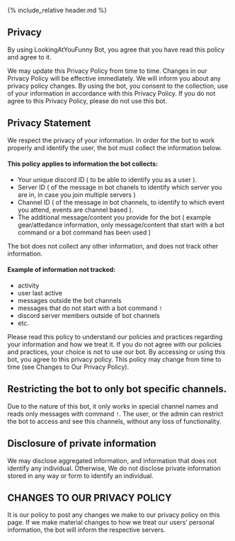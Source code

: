 {% include_relative header.md %}

## Privacy

By using LookingAtYouFunny Bot, you agree that you have read this policy and agree to it.

We may update this Privacy Policy from time to time. Changes in our Privacy Policy will be effective immediately. We will inform you about any privacy policy changes. By using the bot, you consent to the collection, use of your information in accordance with this Privacy Policy. If you do not agree to this Privacy Policy, please do not use this bot.

## Privacy Statement

We respect the privacy of your information. In order for the bot to work properly and identify the user, the bot must collect the information below.

#### This policy applies to information the bot collects:
* Your unique discord ID ( to be able to identify you as a user ).
* Server ID ( of the message in bot chanels to identify which server you are in, in case you join multiple servers )
* Channel ID ( of the message in bot channels, to identify to which event you attend, events are channel based ).
* The additional message/content you provide for the bot ( example gear/attedance information, only message/content that start with a bot command or a bot command has been used )

The bot does not collect any other information, and does not track other information.

#### Example of information not tracked:
* activity
* user last active
* messages outside the bot channels
* messages that do not start with a bot command `!`
* discord server members outside of bot channels
* etc.

Please read this policy to understand our policies and practices regarding your information and how we treat it. If you do not agree with our policies and practices, your choice is not to use our bot. By accessing or using this bot, you agree to this privacy policy. This policy may change from time to time (see Changes to Our Privacy Policy).

## Restricting the bot to only bot specific channels.
Due to the nature of this bot, it only works in special channel names and reads only messages with command `!`.
The user, or the admin can restrict the bot to access and see this channels, without any loss of functionality. 

## Disclosure of private information
We may disclose aggregated information, and information that does not identify any individual.
Otherwise, We do not disclose private information stored in any way or form to identify an individual.

## CHANGES TO OUR PRIVACY POLICY
It is our policy to post any changes we make to our privacy policy on this page. If we make material changes to how we treat our users’ personal information, the bot will inform the respective servers.